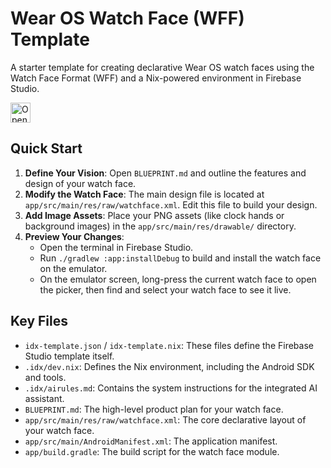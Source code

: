 # Wear OS Watch Face (WFF) Template

A starter template for creating declarative Wear OS watch faces using the Watch Face Format (WFF) and a Nix-powered environment in Firebase Studio.

<a href="https://idx.google.com/import?url=https://github.com/orviwan/wff">
  <img height="32" alt="Open in IDX" src="https://cdn.idx.dev/btn/open_dark_32.svg">
</a>


## Quick Start

1.  **Define Your Vision**: Open `BLUEPRINT.md` and outline the features and design of your watch face.
2.  **Modify the Watch Face**: The main design file is located at `app/src/main/res/raw/watchface.xml`. Edit this file to build your design.
3.  **Add Image Assets**: Place your PNG assets (like clock hands or background images) in the `app/src/main/res/drawable/` directory.
4.  **Preview Your Changes**:
    * Open the terminal in Firebase Studio.
    * Run `./gradlew :app:installDebug` to build and install the watch face on the emulator.
    * On the emulator screen, long-press the current watch face to open the picker, then find and select your watch face to see it live.

## Key Files

-   `idx-template.json` / `idx-template.nix`: These files define the Firebase Studio template itself.
-   `.idx/dev.nix`: Defines the Nix environment, including the Android SDK and tools.
-   `.idx/airules.md`: Contains the system instructions for the integrated AI assistant.
-   `BLUEPRINT.md`: The high-level product plan for your watch face.
-   `app/src/main/res/raw/watchface.xml`: The core declarative layout of your watch face.
-   `app/src/main/AndroidManifest.xml`: The application manifest.
-   `app/build.gradle`: The build script for the watch face module.